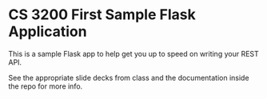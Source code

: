 # CS 3200 First Sample Flask Application

This is a sample Flask app to help get you up to speed on writing your REST API.

See the appropriate slide decks from class and the documentation inside the repo for more info.  
